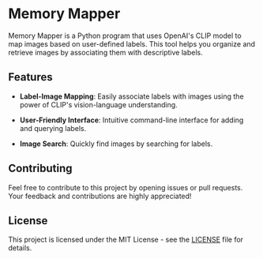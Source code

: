 # Memory Mapper

Memory Mapper is a Python program that uses OpenAI's CLIP model to map images based on user-defined labels. This tool helps you organize and retrieve images by associating them with descriptive labels.

## Features

- **Label-Image Mapping**: Easily associate labels with images using the power of CLIP's vision-language understanding.

- **User-Friendly Interface**: Intuitive command-line interface for adding and querying labels.

- **Image Search**: Quickly find images by searching for labels.

## Contributing

Feel free to contribute to this project by opening issues or pull requests. Your feedback and contributions are highly appreciated!

## License

This project is licensed under the MIT License - see the [LICENSE](LICENSE) file for details.

